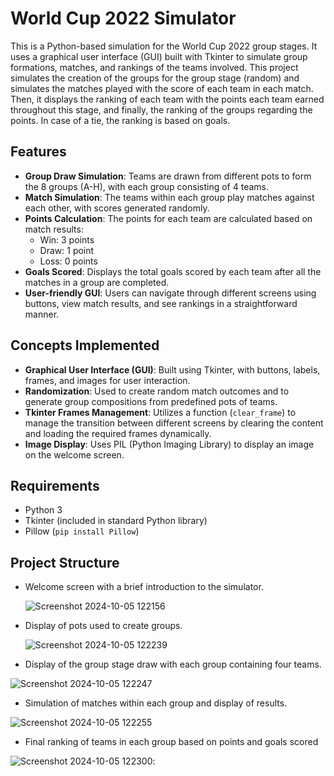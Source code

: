 # World Cup 2022 Simulator

This is a Python-based simulation for the World Cup 2022 group stages. It uses a graphical user interface (GUI) built with Tkinter to simulate group formations, matches, and rankings of the teams involved. This project simulates the creation of the groups for the group stage (random) and simulates the matches played with the score of each team in each match. Then, it displays the ranking of each team with the points each team earned throughout this stage, and finally, the ranking of the groups regarding the points. In case of a tie, the ranking is based on goals.

## Features

- **Group Draw Simulation**: Teams are drawn from different pots to form the 8 groups (A-H), with each group consisting of 4 teams.
- **Match Simulation**: The teams within each group play matches against each other, with scores generated randomly.
- **Points Calculation**: The points for each team are calculated based on match results:
  - Win: 3 points
  - Draw: 1 point
  - Loss: 0 points
- **Goals Scored**: Displays the total goals scored by each team after all the matches in a group are completed.
- **User-friendly GUI**: Users can navigate through different screens using buttons, view match results, and see rankings in a straightforward manner.

## Concepts Implemented

- **Graphical User Interface (GUI)**: Built using Tkinter, with buttons, labels, frames, and images for user interaction.
- **Randomization**: Used to create random match outcomes and to generate group compositions from predefined pots of teams.
- **Tkinter Frames Management**: Utilizes a function (`clear_frame`) to manage the transition between different screens by clearing the content and loading the required frames dynamically.
- **Image Display**: Uses PIL (Python Imaging Library) to display an image on the welcome screen.

## Requirements

- Python 3
- Tkinter (included in standard Python library)
- Pillow (`pip install Pillow`)

## Project Structure
- Welcome screen with a brief introduction to the simulator.
  
  ![Screenshot 2024-10-05 122156](https://github.com/user-attachments/assets/5885cd2b-4c6b-48cd-a9e8-7d8dab256a73) 
 
- Display of pots used to create groups.

  ![Screenshot 2024-10-05 122239](https://github.com/user-attachments/assets/8e62a0ee-0636-4d86-b3a7-5a3b73c0b764)
  
- Display of the group stage draw with each group containing four teams.
  
 ![Screenshot 2024-10-05 122247](https://github.com/user-attachments/assets/2be3fe39-7303-4768-ae9d-93f937c69418)
  
-  Simulation of matches within each group and display of results.
  
  ![Screenshot 2024-10-05 122255](https://github.com/user-attachments/assets/8f4a187e-aff7-42b5-836a-f1015e9c868d)

-  Final ranking of teams in each group based on points and goals scored
  
 ![Screenshot 2024-10-05 122300](https://github.com/user-attachments/assets/a5ac7762-00ed-4542-b601-088cb9d0823b):

  


